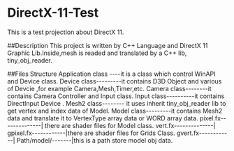 # DirectX-11-Test
This is a test projection about DirectX 11. 

##Description
This project is written by C++ Language and DirectX 11 Graphic Lib.Inside,mesh is readed and translated by a C++ lib, tiny_obj_reader.

##Files Structure
Application class ----it is a class which control WinAPI and Device class.
Device class---------it contains D3D Object and various of Devcie ,for example Camera,Mesh,Timer,etc.
Camera class--------it contains Camera Controller and Input class.
Input class----------it contains DirectInput Device .
Mesh2 class-------- it uses inherit tiny_obj_reader lib to get vertex and index data of Model.
Model class---------it contains Mesh2 data and translate it to VertexType array data or WORD array data.
pixel.fx--------------| there are shader files for Model class.
vert.fx--------------|
gpixel.fx------------|there are shader files for Grids Class.
gvert.fx------------|
Path/model/-------|this is a path store model obj data.
